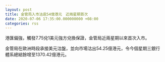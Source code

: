 ```yaml
---
layout: post
title: 金管局入市沽逾54億港元　近兩星期首次
date: 2020-07-06 17:35:00.000000000 +08:00
categories: rss
---
```


港匯偏強，觸發7.75兌1美元強方兌換保證，金管局近兩星期以來首次入市。

金管局在歐洲時段承接美元沽盤，並向市場沽出54.25億港元，令今個星期三銀行體系總結餘增至1370.42億港元。
